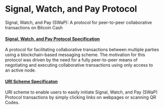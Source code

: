 # Signal, Watch, and Pay Protocol
Signal, Watch, and Pay (SWaP): A protocol for peer-to-peer collaborative transactions on Bitcoin Cash

#### [Signal, Watch, and Pay Protocol Specification](https://github.com/vinarmani/swap-protocol/blob/master/swap-protocol-spec.md)
A protocol for facilitating collaborative transactions between multiple parties using a blockchain-based messaging scheme. The motivation for this protocol was driven by the need for a fully peer-to-peer means of negotiating and executing collaborative transactions using only access to an active node.

#### [URI Scheme Specificaton](https://github.com/vinarmani/swap-protocol/blob/master/swap-uri-scheme.md)
URI scheme to enable users to easily initiate Signal, Watch, and Pay (SWaP) Protocol transactions by simply clicking links on webpages or scanning QR Codes.
